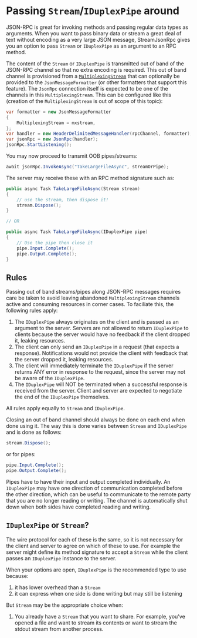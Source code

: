 # Passing `Stream`/`IDuplexPipe` around

JSON-RPC is great for invoking methods and passing regular data types as arguments.
When you want to pass binary data or stream a great deal of text without encoding as a very large JSON message,
StreamJsonRpc gives you an option to pass `Stream` or `IDuplexPipe` as an argument to an RPC method.

The content of the `Stream` or `IDuplexPipe` is transmitted out of band of the JSON-RPC channel so that no extra encoding is required. This out of band channel is provisioned from a [`MultiplexingStream`](https://github.com/AArnott/Nerdbank.Streams/blob/master/doc/MultiplexingStream.md) that can optionally be provided to the `JsonMessageFormatter` (or other formatters that support this feature). The `JsonRpc` connection itself is expected to be one of the channels in this `MultiplexingStream`.
This can be configured like this (creation of the `MultiplexingStream` is out of scope of this topic):

```cs
var formatter = new JsonMessageFormatter
{
    MultiplexingStream = mxstream,
};
var handler = new HeaderDelimitedMessageHandler(rpcChannel, formatter);
var jsonRpc = new JsonRpc(handler);
jsonRpc.StartListening();
```

You may now proceed to transmit OOB pipes/streams:

```cs
await jsonRpc.InvokeAsync("TakeLargeFileAsync", streamOrPipe);
```

The server may receive these with an RPC method signature such as:

```cs
public async Task TakeLargeFileAsync(Stream stream)
{
    // use the stream, then dispose it!
    stream.Dispose();
}

// OR

public async Task TakeLargeFileAsync(IDuplexPipe pipe)
{
    // Use the pipe then close it
    pipe.Input.Complete();
    pipe.Output.Complete();
}
```

## Rules

Passing out of band streams/pipes along JSON-RPC messages requires care be taken to avoid leaving
abandoned `MultiplexingStream` channels active and consuming resources in corner cases.
To faciliate this, the following rules apply:

1. The `IDuplexPipe` always originates on the client and is passed as an argument to the server.
   Servers are not allowed to return `IDuplexPipe` to clients because the server would have no feedback if the client dropped it, leaking resources.
1. The client can only send an `IDuplexPipe` in a request (that expects a response).
   Notifications would not provide the client with feedback that the server dropped it, leaking resources.
1. The client will immediately terminate the `IDuplexPipe` if the server returns ANY error in response to the request, since the server may not be aware of the `IDuplexPipe`.
1. The `IDuplexPipe` will NOT be terminated when a successful response is received from the server. Client and server are expected to negotiate the end of the `IDuplexPipe` themselves.

All rules apply equally to `Stream` and `IDuplexPipe`.

Closing an out of band channel should always be done on each end when done using it.
The way this is done varies between `Stream` and `IDuplexPipe` and is done as follows:

```cs
stream.Dispose();
```

or for pipes:

```cs
pipe.Input.Complete();
pipe.Output.Complete();
```

Pipes have to have their input and output completed individually.
An `IDuplexPipe` may have one direction of communication completed before the other direction,
which can be useful to communicate to the remote party that you are no longer reading or writing.
The channel is automatically shut down when both sides have completed reading and writing.

## `IDuplexPipe` or `Stream`?

The wire protocol for each of these is the same, so it is not necessary for the client and server to agree on which of these to use.
For example the server might define its method signature to accept a `Stream` while the client passes an `IDuplexPipe` instance to the server.

When your options are open, `IDuplexPipe` is the recommended type to use because:

1. it has lower overhead than a `Stream`
2. it can express when one side is done writing but may still be listening

But `Stream` may be the appropriate choice when:

1. You already have a `Stream` that you want to share. For example, you've opened a file and want to stream its contents or want to stream the stdout stream from another process.
